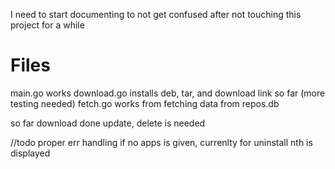 I need to start documenting to not get confused after not touching this project for a while

# Files

main.go works
download.go installs deb, tar, and download link so far (more testing needed)
fetch.go works from fetching data from repos.db


so far download done
update, delete is needed


//todo
proper err handling if no apps is given, currenlty for uninstall nth is displayed